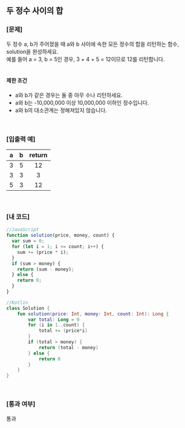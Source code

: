 ## 두 정수 사이의 합

### [문제]

두 정수 a, b가 주어졌을 때 a와 b 사이에 속한 모든 정수의 합을 리턴하는 함수, solution을 완성하세요.  
예를 들어 a = 3, b = 5인 경우, 3 + 4 + 5 = 12이므로 12를 리턴합니다.  
<br/>
#### 제한 조건
* a와 b가 같은 경우는 둘 중 아무 수나 리턴하세요.
* a와 b는 -10,000,000 이상 10,000,000 이하인 정수입니다.
* a와 b의 대소관계는 정해져있지 않습니다.  
<br/>

### [입출력 예]
|  a   |  b   |  return |
|:----:|:----:|:--------:
| 3    |  5   |    12   |
| 3    |  3   |    3    |
| 5    |  3   |    12   |

<br/>

### [내 코드]
```javascript
//JavaScript
function solution(price, money, count) {
  var sum = 0;
  for (let i = 1; i <= count; i++) {
    sum += (price * i);
  }
  if (sum > money) {
    return (sum - money);
  } else {
    return 0;
  }
}
```
```kotlin
//Kotlin
class Solution {
    fun solution(price: Int, money: Int, count: Int): Long {
        var total: Long = 0
        for (i in 1..count) {
            total += (price*i)
        }
        if (total > money) {
            return (total - money)
        } else {
            return 0
        }
    }
}
```


<br/>

### [통과 여부]
통과
